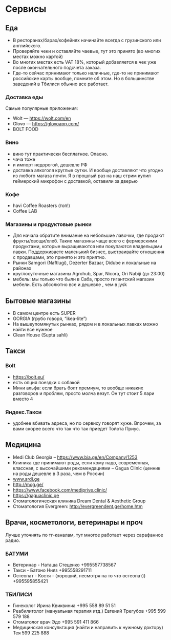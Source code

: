 # Сервисы

## Еда

* В ресторанах/барах/кофейнях начинайте всегда с грузинского или английского.
* Проверяйте чеки и оставляйте чаевые, тут это принято (во многих местах можно картой)
* Во многих местах есть VAT 18%, который добавляется в чек уже после окончательного подсчета заказа.
* Где-то сейчас принимают только наличные, где-то не принимают российские карты вообще, помните об этом. Но в большинстве заведений в Тбилиси обычно все работает.

### Доставка еды
Самые популярные приложения:
 * Wolt — https://wolt.com/en
 * Glovo — https://glovoapp.com/
 * BOLT FOOD

### Вино
* вино тут практически бесплатное. Опасно.
* чача тоже
* и импорт недорогой, дешевле РФ
* доставка алкоголя круглые сутки. И вообще доставляют что угодно из любого магаза почти. Я в прошлый раз на наш стрим купил геймерский микрофон с доставкой, оставили за дверью

### Кофе
* havi Coffee Roasters (топ!)
* Coffee LAB

### Магазины и продуктовые рынки
* Для начала обратите внимание на небольшие лавочки, где продают фрукты/овощи/хлеб. Такие магазины чаще всего с фермерскими продуктами, которые выращиваются или покупаются владельцами лавки. Поддерживаете маленький бизнес, выстраивайте отношения с продавцами, это принято и это приятно.
* Рынки Samgori (Naftlugi), Dezerter Bazaar, Didube и локальные на районах
* круглосуточные магазины Agrohub, Spar, Nicora, Ori Nabiji (до 23:00)
* мебель: мы только что были в Саба, просто гигантский магазин мебели. Есть абсолютно все и дешевле , чем в jysk

## Бытовые магазины
* В самом центре есть SUPER
* GORGIA (грубо говоря, “ikea-lite”)
* На вышеупомянутых рынках, рядом и в локальных лавках можно найти все нужное
* Clean House (Supta sahli)

## Такси

### Bolt
* https://bolt.eu/
* есть опция поездки с собакой
* Мини альфа: если брать болт премиум, то вообще никаких разговоров и проблем, просто молча везут. Он тут стоит 5 лари вместо 4

### Яндекс.Такси 
 * удобнее вбивать адреса, но по сервису говорят хуже. Впрочем, за вами скорее всего что так что так приедет Тойота Приус. 

##
## Медицина
* Medi Club Georgia – https://www.bia.ge/en/Company/1253 
* Клиника где принимают роды, если кому надо, современная, классная, с высочайшими рекомендациями – Gagua Clinic (ценник на роды дешевле в 3 раза, чем в России) 
* www.ardi.ge
* http://mcg.ge/
* https://www.facebook.com/mediprive.clinic/
* https://gaguaclinic.ge
* Стоматологическая клиника Dream Dental & Aesthetic Group 
* Стоматология Evergreen: http://evergreendent.ge/home.htm

## Врачи, косметологи, ветеринары и проч 
Лучше уточнять по тг-каналам, тут многое работает через сарафанное радио.

### БАТУМИ
* Ветеринар - Наташа Стеценко +995557738567
* Такси - Батоно Нияз +995558291711
* Остеопат  - Костя - (хороший, несмотря на то что остеопат))  +995595855421

### ТБИЛИСИ
* Гинеколог Ирина Квиквиниа +995 558 89 51 51
* Реабилитолог (мануальная терапия итд.) Евгений Трегубов  +995 599 579 188
* Стоматолог врач Эдо +995 591 411 866 
* Медицинская консультация (найти и направить к нужному доктору) Тея 599 225 888

